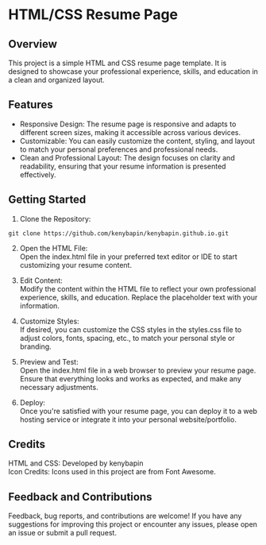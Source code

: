 # HTML/CSS Resume Page

## Overview

This project is a simple HTML and CSS resume page template. It is designed to showcase your professional experience, skills, and education in a clean and organized layout.

## Features
- Responsive Design: The resume page is responsive and adapts to different screen sizes, making it accessible across various devices.
- Customizable: You can easily customize the content, styling, and layout to match your personal preferences and professional needs.
- Clean and Professional Layout: The design focuses on clarity and readability, ensuring that your resume information is presented effectively.

## Getting Started
1. Clone the Repository:
```
git clone https://github.com/kenybapin/kenybapin.github.io.git
```
2. Open the HTML File:\
Open the index.html file in your preferred text editor or IDE to start customizing your resume content.

3. Edit Content:\
Modify the content within the HTML file to reflect your own professional experience, skills, and education. Replace the placeholder text with your information.

4. Customize Styles:\
If desired, you can customize the CSS styles in the styles.css file to adjust colors, fonts, spacing, etc., to match your personal style or branding.

5. Preview and Test:\
Open the index.html file in a web browser to preview your resume page. Ensure that everything looks and works as expected, and make any necessary adjustments.

6. Deploy:\
Once you're satisfied with your resume page, you can deploy it to a web hosting service or integrate it into your personal website/portfolio.

## Credits
HTML and CSS: Developed by kenybapin\
Icon Credits: Icons used in this project are from Font Awesome.

## Feedback and Contributions
Feedback, bug reports, and contributions are welcome! If you have any suggestions for improving this project or encounter any issues, please open an issue or submit a pull request.
